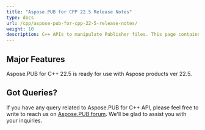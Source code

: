 ```yaml
---
title: "Aspose.PUB for CPP 22.5 Release Notes"
type: docs
url: /cpp/aspose-pub-for-cpp-22-5-release-notes/
weight: 10
description: C++ APIs to manipulate Publisher files. This page contains new features Aspose.PUB for C++, enhancement, and bug fixes in 2022, version 22.5.
---
```


## Major Features

Aspose.PUB for C++ 22.5 is ready for use with Aspose products ver 22.5.

## Got Queries?
If you have any query related to Aspose.PUB for C++ API, please feel free to write to reach us on [Aspose.PUB forum](https://forum.aspose.com/c/pub/). We'll be glad to assist you with your inquiries.
